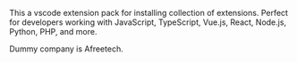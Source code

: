 This a vscode extension pack for installing collection of extensions. 
Perfect for developers working with JavaScript, TypeScript, Vue.js, React, Node.js, Python, PHP, and more.

Dummy company is Afreetech.
